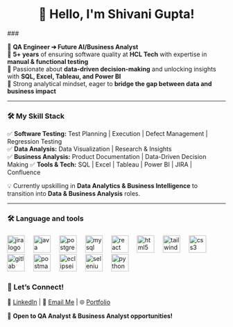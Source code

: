 ###
<h1 align="center"> 🚀 Hello, I'm Shivani Gupta! </h1>
###

🔹 **QA Engineer ➔ Future AI/Business Analyst**  
🔹 **5+ years** of ensuring software quality at **HCL Tech** with expertise in **manual & functional testing**  
🔹 Passionate about **data-driven decision-making** and unlocking insights with **SQL, Excel, Tableau, and Power BI**  
🔹 Strong analytical mindset, eager to **bridge the gap between data and business impact**  

---

### 🛠️ My Skill Stack  
✅ **Software Testing:** Test Planning | Execution | Defect Management | Regression Testing  
✅ **Data Analysis:** Data Visualization |  Research & Insights  
✅ **Business Analysis:** Product Documentation | Data-Driven Decision Making 
✅ **Tools & Tech:** SQL | Excel | Tableau | Power BI | JIRA | Confluence  

💡 Currently upskilling in **Data Analytics & Business Intelligence** to transition into **Data & Business Analysis** roles.  

---

<h3 align="left">🛠 Language and tools</h3>

###

<div align="left">
  <img src="https://cdn.jsdelivr.net/gh/devicons/devicon/icons/jira/jira-original.svg" height="40" alt="jira logo"  />
  <img width="12" />
  <img src="https://cdn.jsdelivr.net/gh/devicons/devicon/icons/java/java-original.svg" height="40" alt="java logo"  />
  <img width="12" />
  <img src="https://cdn.jsdelivr.net/gh/devicons/devicon/icons/postgresql/postgresql-original.svg" height="40" alt="postgresql logo"  />
  <img width="12" />
  <img src="https://cdn.jsdelivr.net/gh/devicons/devicon/icons/mysql/mysql-original.svg" height="40" alt="mysql logo"  />
  <img width="12" />
  <img src="https://cdn.jsdelivr.net/gh/devicons/devicon/icons/react/react-original.svg" height="40" alt="react logo"  />
  <img width="12" />
  <img src="https://cdn.jsdelivr.net/gh/devicons/devicon/icons/html5/html5-original.svg" height="40" alt="html5 logo"  />
  <img width="12" />
  <img src="https://cdn.jsdelivr.net/gh/devicons/devicon/icons/tailwindcss/tailwindcss-original-wordmark.svg" height="40" alt="tailwindcss logo"  />
  <img width="12" />
  <img src="https://cdn.jsdelivr.net/gh/devicons/devicon/icons/css3/css3-original.svg" height="40" alt="css3 logo"  />
  <img width="12" />
  <img src="https://cdn.jsdelivr.net/gh/devicons/devicon/icons/gitlab/gitlab-original.svg" height="40" alt="gitlab logo"  />
  <img width="12" />
  <img src="https://skillicons.dev/icons?i=postman" height="40" alt="postman logo"  />
  <img width="12" />
  <img src="https://skillicons.dev/icons?i=eclipse" height="40" alt="eclipseide logo"  />
  <img width="12" />
  <img src="https://cdn.jsdelivr.net/gh/devicons/devicon/icons/selenium/selenium-original.svg" height="40" alt="selenium logo"  />
  <img width="12" />
  <img src="https://cdn.jsdelivr.net/gh/devicons/devicon/icons/python/python-original.svg" height="40" alt="python logo"  />
</div>

###

### 🤝 Let’s Connect!  
🔗 [LinkedIn](https://www.linkedin.com/in/shivani-gupta-69496a127/) | 📩 [Email Me](mailto:shivanigupta2137@gmail.com) | 🌐 [Portfolio]()  

🚀 **Open to QA Analyst & Business Analyst opportunities!**

